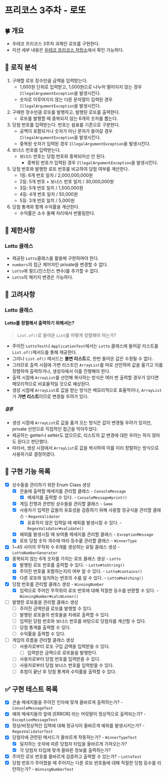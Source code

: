 # 프리코스 3주차 - 로또

## 🍀 개요

- 우테코 프리코스 3주차 과제인 로또를 구현한다.
- 미션 세부 내용은 [우테코 프리코스 저장소](https://github.com/woowacourse-precourse/java-lotto-6)에서 확인 가능하다.

## 🤖 로직 분석

1. 구매할 로또 장수만큼 금액을 입력받는다.
    - 1,000원 단위로 입력받고, 1,000원으로 나누어 떨어지지 않는 경우 `IllegalArgumentException`을 발생시킨다.
    - 숫자로 이루어지지 않는 다른 문자열이 입력된 경우 `IllegalArgumentException`을 발생시킨다.
2. 구매한 장수만큼 로또를 발행하고, 발행된 로또를 출력한다.
    - 로또를 발행할 때 중복되지 않는 6개의 숫자를 뽑는다.
3. 당첨 번호를 입력받는다. 번호는 쉼표를 기준으로 구분한다.
    - 공백이 포함되거나 숫자가 아닌 문자가 들어갈 경우 `IllegalArgumentException`을 발생시킨다.
    - 중복된 숫자가 입력된 경우 `IllegalArgumentException`을 발생시킨다.
4. 보너스 번호를 입력받는다.
    - 보너스 번호는 당첨 번호와 중복되어선 안 된다.
        - 중복된 번호가 입력된 경우 `IllegalArgumentException`을 발생시킨다.
5. 당첨 번호와 발행한 로또 번호를 비교하여 당첨 여부를 계산한다.
    - 1등: 6개 번호 일치 / 2,000,000,000원
    - 2등: 5개 번호 + 보너스 번호 일치 / 30,000,000원
    - 3등: 5개 번호 일치 / 1,500,000원
    - 4등: 4개 번호 일치 / 50,000원
    - 5등: 3개 번호 일치 / 5,000원
6. 당첨 통계와 함께 수익률을 계산한다.
    - 수익률은 소수 둘째 자리에서 반올림한다.

## 🚫 제한사항

### Lotto 클래스

- 제공된 `Lotto`클래스를 활용해 구현하여야 한다.
- `numbers`의 접근 제어자인 private을 변경할 수 없다.
- `Lotto`에 필드(인스턴스 변수)를 추가할 수 없다.
- `Lotto`의 패키지 변경은 가능하다.

## 🤔 고려사항

### Lotto 클래스

#### Lotto를 정렬해서 출력하기 위해서는?

> `List.of()`로 들어온 `List`를 어떻게 정렬해야 하는가?

- 주어진 `LottoTest`나 `ApplicationTest`에서는 `Lotto` 클래스에 들어갈 리스트를 `List.of()`메서드를 통해 제공한다.
- 그러나 `List.of()` 메서드는 **불변 리스트**로, 한번 들어온 값은 수정될 수 없다.
- 그러므로 출력 시점에 가변 리스트인 `ArrayList`를 따로 선언하여 값을 옮기고 이를 정렬하여 출력하거나, 생성자에서 이를 진행해야 한다.
- 출력 시점에 `ArrayList`를 선언해 복사하는 방식은 여러 번 출력할 경우가 있다면 메모리적으로 비효율적일 것으로 예상된다.
- 생성 시점에 `ArrayList`로 값을 받는 방식은 메모리적으로 효율적이나, `ArrayList`가 **가변 리스트**이므로 변경될 우려가 있다.

##### 결론

- 생성 시점에 `ArrayList`로 값을 옮겨 오는 방식은 값이 변경될 우려가 있지만, private 선언으로 직접적인 접근을 막아두었다.
- 제공하는 getter나 setter도 없으므로, 리스트의 값 변경에 대한 우려는 하지 않아도 된다고 판단했다.
- 따라서, 생성 시점에서 `ArrayList`로 값을 복사하여 이를 미리 정렬하는 방식으로 사용하기로 결정하였다.

## 📝 구현 기능 목록

- [X] 상수들을 관리하기 위한 Enum Class 생성
    - [X] 콘솔에 출력할 메세지를 관리할 클래스 - `ConsoleMessage`
        - [X] 메세지를 출력할 수 있다. - `ConsoleMessage#print()`
    - [X] 게임 진행과 관련된 상수들을 관리할 클래스 - `Game`
    - [X] 사용자가 입력한 값들의 유효성을 검증하기 위해 사용할 정규식을 관리할 클래스 - `RegexValidator`
        - [X] 유효하지 않은 입력일 때 예외를 발생시킬 수 있다. - `RegexValidator#validate()`
    - [X] 예외를 발생시킬 때 보여줄 메세지를 관리할 클래스 - `ExceptionMessage`
    - [X] 로또 당첨 숫자 개수에 따라 등수를 관리할 클래스 - `WinnerType`
- [X] 1~45 사이의 무작위 수 6개를 생성하는 유틸 클래스 생성 - `LottoNumberGenerator`
- [X] 중복되지 않는 6개 숫자를 가지는 로또 클래스 생성 - `Lotto`
    - [X] 발행된 로또 번호를 출력할 수 있다. - `Lotto#toString()`
    - [X] 주어진 번호를 포함하는지의 여부 알 수 있다. - `Lotto#contains()`
    - [X] 다른 로또와 일치하는 번호의 수를 알 수 있다. - `Lotto#matching()`
- [X] 당첨 번호를 관리할 클래스 생성 - `WinningNumber`
    - [X] 입력으로 주어진 무작위의 로또 번호에 대해 적절한 등수를 반환할 수 있다. - `WinningNumber#calcWinner()`
- [ ] 발행한 로또들을 관리할 클래스 생성
    - [ ] 주어진 금액만큼 로또를 발행할 수 있다.
    - [ ] 발행된 로또들의 번호들을 차례로 출력할 수 있다.
    - [ ] 입력된 당첨 번호와 보너스 번호를 바탕으로 당첨자를 계산할 수 있다.
    - [ ] 당첨 통계를 출력할 수 있다.
    - [ ] 수익률을 출력할 수 있다.
- [ ] 게임의 흐름을 관리할 클래스 생성
    - [ ] 사용자로부터 로또 구입 금액을 입력받을 수 있다.
        - [ ] 입력받은 금액으로 로또들을 발행한다.
    - [ ] 사용자로부터 당첨 번호를 입력받을 수 있다.
    - [ ] 사용자로부터 당첨 보너스 번호를 입력받을 수 있다.
    - [ ] 추첨이 끝난 후 당첨 통계와 수익률을 출력할 수 있다.

## ✅ 구현 테스트 목록

- [X] 콘솔 메세지들을 주어진 인자에 맞게 올바르게 출력하는가? - `ConsoleMessageTest`
- [X] 예외 메세지들의 앞에 [ERROR] 라는 머릿말이 정상적으로 출력되는가? - `ExceptionMessageTest`
- [X] 정상/비정상적인 입력에 대해 정규식이 올바르게 예외를 발생시키는가? - `RegexValidatorTest`
- [X] 당첨자에 관련된 메서드가 올바르게 작동하는가? - `WinnerTypeTest`
    - [X] 일치하는 숫자에 따른 당첨자 타입을 올바르게 가져오는가?
    - [X] 각 당첨자 타입에 맞게 올바른 정보를 출력하는가?
- [X] 주어진 로또 번호를 올바르게 검증하고 출력할 수 있는가? - `LottoTest`
- [X] 당첨 번호가 주어졌을 때 주어지는 다른 로또 번호들에 대해 적절한 당첨 등수를 리턴하는가? - `WinningNumberTest`
